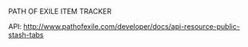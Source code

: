 PATH OF EXILE ITEM TRACKER

API:
http://www.pathofexile.com/developer/docs/api-resource-public-stash-tabs

